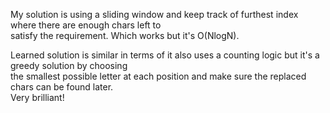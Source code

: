 My solution is using a sliding window and keep track of furthest index where there are enough chars left to\
satisfy the requirement. Which works but it's O(NlogN).

Learned solution is similar in terms of it also uses a counting logic but it's a greedy solution by choosing\
the smallest possible letter at each position and make sure the replaced chars can be found later.\
Very brilliant!